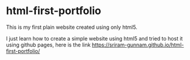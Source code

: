# html-first-portfolio
This is my first plain website created using only html5.

I just learn how to create a simple website using html5 and tried to host it using github pages, here is the link https://sriram-gunnam.github.io/html-first-portfolio/
